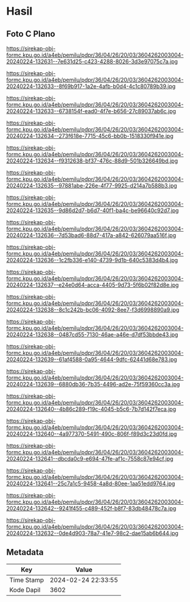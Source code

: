 # Hasil

## Foto C Plano

https://sirekap-obj-formc.kpu.go.id/a4eb/pemilu/pdpr/36/04/26/20/03/3604262003004-20240224-132631--7e631d25-c423-4288-8026-3d3e97075c7a.jpg

https://sirekap-obj-formc.kpu.go.id/a4eb/pemilu/pdpr/36/04/26/20/03/3604262003004-20240224-132633--8f69b917-1a2e-4afb-b0d4-4c1c80789b39.jpg

https://sirekap-obj-formc.kpu.go.id/a4eb/pemilu/pdpr/36/04/26/20/03/3604262003004-20240224-132633--6738154f-ead0-4f7e-b656-27c89037ab6c.jpg

https://sirekap-obj-formc.kpu.go.id/a4eb/pemilu/pdpr/36/04/26/20/03/3604262003004-20240224-132634--273f618e-7715-45c6-bb0b-1518330f941e.jpg

https://sirekap-obj-formc.kpu.go.id/a4eb/pemilu/pdpr/36/04/26/20/03/3604262003004-20240224-132634--f9312638-bf37-476c-88d9-501b326649bd.jpg

https://sirekap-obj-formc.kpu.go.id/a4eb/pemilu/pdpr/36/04/26/20/03/3604262003004-20240224-132635--97881abe-226e-4f77-9925-d214a7b588b3.jpg

https://sirekap-obj-formc.kpu.go.id/a4eb/pemilu/pdpr/36/04/26/20/03/3604262003004-20240224-132635--9d86d2d7-b6d7-40f1-ba4c-be96640c92d7.jpg

https://sirekap-obj-formc.kpu.go.id/a4eb/pemilu/pdpr/36/04/26/20/03/3604262003004-20240224-132636--7d53bad6-88d7-417a-a842-626079aa516f.jpg

https://sirekap-obj-formc.kpu.go.id/a4eb/pemilu/pdpr/36/04/26/20/03/3604262003004-20240224-132636--1c2fb336-e140-4739-9d1b-640c5383d4b4.jpg

https://sirekap-obj-formc.kpu.go.id/a4eb/pemilu/pdpr/36/04/26/20/03/3604262003004-20240224-132637--e24e0d64-acca-4405-9d73-5f6b02f82d8e.jpg

https://sirekap-obj-formc.kpu.go.id/a4eb/pemilu/pdpr/36/04/26/20/03/3604262003004-20240224-132638--8c1c242b-bc06-4092-8ee7-f3d6998890a9.jpg

https://sirekap-obj-formc.kpu.go.id/a4eb/pemilu/pdpr/36/04/26/20/03/3604262003004-20240224-132638--0487cd55-7130-46ae-a46e-d7df53bbde43.jpg

https://sirekap-obj-formc.kpu.go.id/a4eb/pemilu/pdpr/36/04/26/20/03/3604262003004-20240224-132639--61af4588-0a95-4644-9dfc-62441d68e783.jpg

https://sirekap-obj-formc.kpu.go.id/a4eb/pemilu/pdpr/36/04/26/20/03/3604262003004-20240224-132639--6880db36-7b35-4496-ad2e-75f59360cc3a.jpg

https://sirekap-obj-formc.kpu.go.id/a4eb/pemilu/pdpr/36/04/26/20/03/3604262003004-20240224-132640--4b86c289-f19c-4045-b5c6-7b7d142f7eca.jpg

https://sirekap-obj-formc.kpu.go.id/a4eb/pemilu/pdpr/36/04/26/20/03/3604262003004-20240224-132640--4a977370-5491-490c-806f-f89d3c23d0fd.jpg

https://sirekap-obj-formc.kpu.go.id/a4eb/pemilu/pdpr/36/04/26/20/03/3604262003004-20240224-132641--dbcda0c9-e694-47fe-af1c-7558c87e94cf.jpg

https://sirekap-obj-formc.kpu.go.id/a4eb/pemilu/pdpr/36/04/26/20/03/3604262003004-20240224-132641--25c7a1c5-9458-4a8d-80ee-1aa51edd9764.jpg

https://sirekap-obj-formc.kpu.go.id/a4eb/pemilu/pdpr/36/04/26/20/03/3604262003004-20240224-132642--9241f455-c489-452f-b8f7-83db48478c7a.jpg

https://sirekap-obj-formc.kpu.go.id/a4eb/pemilu/pdpr/36/04/26/20/03/3604262003004-20240224-132632--0de4d903-78a7-41e7-98c2-dae15ab6b644.jpg


## Metadata

| Key        | Value               |
| ---------- | ------------------- |
| Time Stamp | 2024-02-24 22:33:55 |
| Kode Dapil | 3602                |




